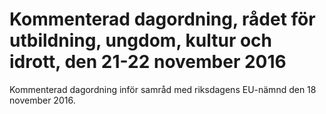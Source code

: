 # Kommenterad dagordning, rådet för utbildning, ungdom, kultur och idrott, den 21-22 november 2016

Kommenterad dagordning inför samråd med riksdagens EU-nämnd den 18 november 2016.
